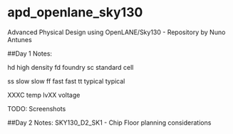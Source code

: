 # apd_openlane_sky130
Advanced Physical Design using OpenLANE/Sky130 - Repository by Nuno Antunes

##Day 1 Notes:

hd high density
fd foundry
sc standard cell

ss slow slow
ff fast fast
tt typical typical

XXXC temp
lvXX voltage

TODO: Screenshots

##Day 2 Notes:
SKY130_D2_SK1 - Chip Floor planning considerations
